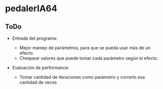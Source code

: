 pedalerIA64
===========




ToDo
--------------

* Entrada del programa:
  * Mejor manejo de parámetros, para que se pueda usar más de un efecto.
  * Chequear valores que puede tomar cada parámetro según el efecto.

* Evaluación de performance:
  * Tomar cantidad de iteraciones como parámetro y correrlo esa cantidad de veces
